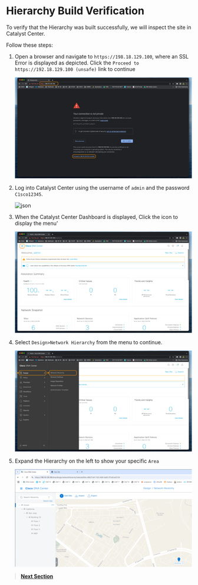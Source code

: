 # Hierarchy Build Verification

To verify that the Hierarchy was built successfully, we will inspect the site in Catalyst Center.

Follow these steps:

1. Open a browser and navigate to `https://198.18.129.100`, where an SSL Error is displayed as depicted. Click the `Proceed to https://192.18.129.100 (unsafe)` link to continue

   ![json](../assets/DNAC-SSLERROR.png?raw=true "Import JSON")

2. Log into Catalyst Center using the username of `admin` and the password `C1sco12345`.

   ![json](../assets/DNAC-Login.png?raw=true "Import JSON")

3. When the Catalyst Center Dashboard is displayed, Click the  icon to display the menu'

   ![json](../assets/DNAC-Menu.png?raw=true "Import JSON")

4. Select `Design>Network Hierarchy` from the menu to continue.

   ![json](../assets/DNAC-Menu-Hierarchy.png?raw=true "Import JSON")

5. Expand the Hierarchy on the left to show your specific `Area`

   ![json](../assets/dnac-hierarchy-built.png?raw=true "Import JSON")

> [**Next Section**](./05-summary.md)
